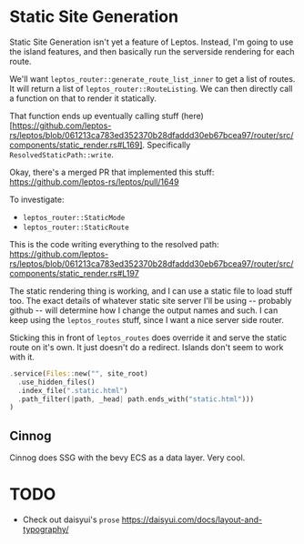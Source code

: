# Static Site Generation
Static Site Generation isn't yet a feature of Leptos. Instead, I'm going to use
the island features, and then basically run the serverside rendering for each
route.

We'll want `leptos_router::generate_route_list_inner` to get a list of routes.
It will return a list of `leptos_router::RouteListing`. We can then directly
call a function on that to render it statically.

That function ends up eventually calling stuff
(here)[https://github.com/leptos-rs/leptos/blob/061213ca783ed352370b28dfaddd30eb67bcea97/router/src/components/static_render.rs#L169].
Specifically `ResolvedStaticPath::write`.

Okay, there's a merged PR that implemented this stuff:
https://github.com/leptos-rs/leptos/pull/1649

To investigate:
- `leptos_router::StaticMode`
- `leptos_router::StaticRoute`

This is the code writing everything to the resolved path:
https://github.com/leptos-rs/leptos/blob/061213ca783ed352370b28dfaddd30eb67bcea97/router/src/components/static_render.rs#L197

The static rendering thing is working, and I can use a static file to load stuff
too. The exact details of whatever static site server I'll be using -- probably
github -- will determine how I change the output names and such. I can keep
using the `leptos_routes` stuff, since I want a nice server side router.

Sticking this in front of `leptos_routes` does override it and serve the static
route on it's own. It just doesn't do a redirect. Islands don't seem to work
with it.
```rust
.service(Files::new("", site_root)
  .use_hidden_files()
  .index_file(".static.html")
  .path_filter(|path, _head| path.ends_with("static.html")))
)
```

## Cinnog
Cinnog does SSG with the bevy ECS as a data layer. Very cool.

# TODO
- Check out daisyui's `prose` https://daisyui.com/docs/layout-and-typography/
